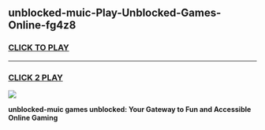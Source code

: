 
## unblocked-muic-Play-Unblocked-Games-Online-fg4z8
<h3>
<a href="https://premium76.site?title=unblocked-muic&ref=25A">CLICK TO PLAY</a></h3>
<hr>

<h3>
<a href="https://premium76.site?title=unblocked-muic&ref=25A">CLICK 2 PLAY</a>
  
</h3>

<a href="https://premium76.site?title=unblocked-muic&ref=25A"><img src="https://clearcache.store/games.png"></a>


**unblocked-muic games unblocked: Your Gateway to Fun and Accessible Online Gaming**
